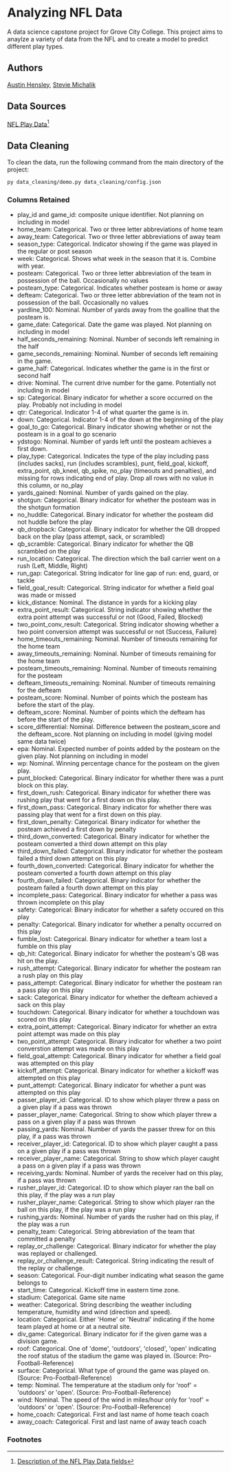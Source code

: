 # Analyzing NFL Data
 
A data science capstone project for Grove City College. This project aims to anaylze a variety of data from the NFL and to create a model to predict different play types.

## Authors

[Austin Hensley](https://github.com/hensleyas21),
[Stevie Michalik](https://github.com/MichalikSJ21)

## Data Sources

[NFL Play Data](https://github.com/nflverse/nflverse-data/releases/tag/pbp)[^1]

## Data Cleaning

To clean the data, run the following command from the main directory of the project:  
```sh
py data_cleaning/demo.py data_cleaning/config.json
```

### Columns Retained

- play_id and game_id: composite unique identifier. Not planning on including in model
- home_team: Categorical. Two or three letter abbreviations of home team
- away_team: Categorical. Two or three letter abbreviations of away team
- season_type: Categorical. Indicator showing if the game was played in the regular or post season
- week: Categorical. Shows what week in the season that it is. Combine with year.
- posteam: Categorical. Two or three letter abbreviation of the team in possession of the ball. Occasionally no values
- posteam_type: Categorical. Indicates whether posteam is home or away  
- defteam: Categorical. Two or three letter abbreviation of the team not in possession of the ball. Occasionally no values
- yardline_100: Nominal. Number of yards away from the goalline that the posteam is. 
- game_date: Categorical. Date the game was played. Not planning on including in model 
- half_seconds_remaining: Nominal. Number of seconds left remaining in the half
- game_seconds_remaining: Nominal. Number of seconds left remaining in the game. 
- game_half: Categorical. Indicates whether the game is in the first or second half
- drive: Nominal. The current drive number for the game. Potentially not including in model
- sp: Categorical. Binary indicator for whether a score occurred on the play. Probably not including in model  
- qtr: Categorical. Indicator 1-4 of what quarter the game is in. 
- down: Categorical. Indicator 1-4 of the down at the beginning of the play  
- goal_to_go: Categorical. Binary indicator showing whether or not the posteam is in a goal to go scenario
- ydstogo: Nominal. Number of yards left until the posteam achieves a first down. 
- play_type: Categorical. Indicates the type of the play including pass (includes sacks), run (includes scrambles), punt, field_goal, kickoff, extra_point, qb_kneel, qb_spike, no_play (timeouts and penalties), and missing for rows indicating end of play. Drop all rows with no value in this column, or no_play  
- yards_gained: Nominal. Number of yards gained on the play.   
- shotgun: Categorical. Binary indicator for whether the posteam was in the shotgun formation  
- no_huddle: Categorical. Binary indicator for whether the posteam did not huddle before the play
- qb_dropback: Categorical. Binary indicator for whether the QB dropped back on the play (pass attempt, sack, or scrambled)  
- qb_scramble: Categorical. Binary indicator for whether the QB scrambled on the play
- run_location: Categorical. The direction which the ball carrier went on a rush (Left, Middle, Right)  
- run_gap: Categorical. String indicator for line gap of run: end, guard, or tackle  
- field_goal_result: Categorical. String indicator for whether a field goal was made or missed
- kick_distance: Nominal. The distance in yards for a kicking play  
- extra_point_result: Categorical. String indicator showing whether the extra point attempt was successful or not (Good, Failed, Blocked)
- two_point_conv_result: Categorical. String indicator showing whether a two point conversion attempt was successful or not (Success, Failure)
- home_timeouts_remaining: Nominal. Number of timeouts remaining for the home team
- away_timeouts_remaining: Nominal. Number of timeouts remaining for the home team
- posteam_timeouts_remaining: Nominal. Number of timeouts remaining for the posteam
- defteam_timeouts_remaining: Nominal. Number of timeouts remaining for the defteam  
- posteam_score: Nominal. Number of points which the posteam has before the start of the play.   
- defteam_score: Nominal. Number of points which the defteam has before the start of the play.
- score_differential: Nominal. Difference between the posteam_score and the defteam_score. Not planning on including in model (giving model same data twice)
- epa: Nominal. Expected number of points added by the posteam on the given play. Not planning on including in model
- wp: Nominal. Winning percentage chance for the posteam on the given play. 
- punt_blocked: Categorical. Binary indicator for whether there was a punt block on this play.  
- first_down_rush: Categorical. Binary indicator for whether there was rushing play that went for a first down on this play. 
- first_down_pass: Categorical. Binary indicator for whether there was passing play that went for a first down on this play.  
- first_down_penalty: Categorical. Binary indicator for whether the posteam achieved a first down by penalty
- third_down_converted: Categorical. Binary indicator for whether the posteam converted a third down attempt on this play  
- third_down_failed: Categorical. Binary indicator for whether the posteam failed a third down attempt on this play  
- fourth_down_converted: Categorical. Binary indicator for whether the posteam converted a fourth down attempt on this play
- fourth_down_failed: Categorical. Binary indicator for whether the posteam failed a fourth down attempt on this play
- incomplete_pass: Categorical. Binary indicator for whether a pass was thrown incomplete on this play
- safety: Categorical: Binary indicator for whether a safety occured on this play  
- penalty: Categorical. Binary indicator for whether a penalty occurred on this play  
- fumble_lost: Categorical. Binary indicator for whether a team lost a fumble on this play  
- qb_hit: Categorical. Binary indicator for whether the posteam's QB was hit on the play.   
- rush_attempt: Categorical. Binary indicator for whether the posteam ran a rush play on this play  
- pass_attempt: Categorical. Binary indicator for whether the posteam ran a pass play on this play  
- sack: Categorical. Binary indicator for whether the defteam achieved a sack on this play  
- touchdown: Categorical. Binary indicator for whether a touchdown was scored on this play  
- extra_point_attempt: Categorical. Binary indicator for whether an extra point attempt was made on this play  
- two_point_attempt: Categorical. Binary indicator for whether a two point converstion attempt was made on this play  
- field_goal_attempt: Categorical. Binary indicator for whether a field goal was attempted on this play
- kickoff_attempt: Categorical. Binary indicator for whether a kickoff was attempted on this play  
- punt_attempt: Categorical. Binary indicator for whether a punt was attempted on this play  
- passer_player_id: Categorical. ID to show which player threw a pass on a given play if a pass was thrown
- passer_player_name: Categorical. String to show which player threw a pass on a given play if a pass was thrown  
- passing_yards: Nominal. Number of yards the passer threw for on this play, if a pass was thrown
- receiver_player_id: Categorical. ID to show which player caught a pass on a given play if a pass was thrown
- receiver_player_name: Categorical. String to show which player caught a pass on a given play if a pass was thrown
- receiving_yards: Nominal. Number of yards the receiver had on this play, if a pass was thrown
- rusher_player_id: Categorical. ID to show which player ran the ball on this play, if the play was a run play
- rusher_player_name: Categorical. String to show which player ran the ball on this play, if the play was a run play
- rushing_yards: Nominal. Number of yards the rusher had on this play, if the play was a run  
- penalty_team: Categorical. String abbreviation of the team that committed a penalty
- replay_or_challenge: Categorical. Binary indicator for whether the play was replayed or challenged. 
- replay_or_challenge_result: Categorical. String indicating the result of the replay or challenge.   
- season: Categorical. Four-digit number indicating what season the game belongs to
- start_time: Categorical. Kickoff time in eastern time zone.
- stadium: Categorical. Game site name
- weather: Categorical. String describing the weather including temperature, humidity and wind (direction and speed). 
- location: Categorical. Either 'Home' or 'Neutral' indicating if the home team played at home or at a neutral site. 
- div_game: Categorical. Binary indicator for if the given game was a division game.
- roof: Categorical. One of 'dome', 'outdoors', 'closed', 'open' indicating the roof status of the stadium the game was played in. (Source: Pro-Football-Reference)
- surface: Categorical. What type of ground the game was played on. (Source: Pro-Football-Reference)
- temp: Nominal. The temperature at the stadium only for 'roof' = 'outdoors' or 'open'. (Source: Pro-Football-Reference)
- wind: Nominal. The speed of the wind in miles/hour only for 'roof' = 'outdoors' or 'open'. (Source: Pro-Football-Reference)
- home_coach: Categorical. First and last name of home teach coach
- away_coach:  Categorical. First and last name of away teach coach  

### Footnotes
[^1]: [Description of the NFL Play Data fields](https://www.nflfastr.com/articles/field_descriptions.html)